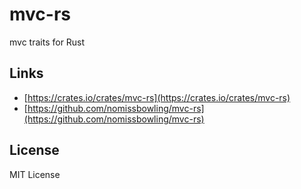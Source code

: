 mvc-rs
======

mvc traits for Rust


Links
-----

- [https://crates.io/crates/mvc-rs](https://crates.io/crates/mvc-rs)
- [https://github.com/nomissbowling/mvc-rs](https://github.com/nomissbowling/mvc-rs)


License
-------

MIT License
